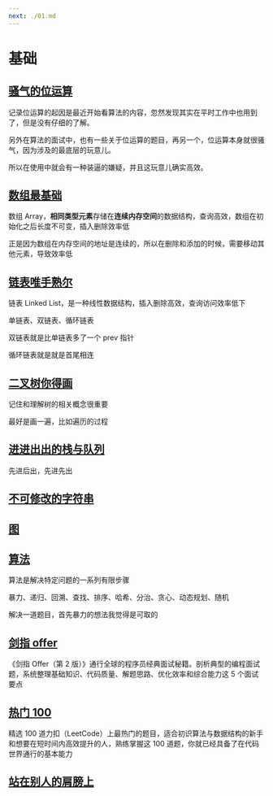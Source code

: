 ```yaml
---
next: ./01.md
---
```


# 基础

## [骚气的位运算](01.md)

记录位运算的起因是最近开始看算法的内容，忽然发现其实在平时工作中也用到了，但是没有仔细的了解。

另外在算法的面试中，也有一些关于位运算的题目，再另一个，位运算本身就很骚气，因为涉及的最底层的玩意儿。

所以在使用中就会有一种装逼的嫌疑，并且这玩意儿确实高效。

## [数组最基础](./02.md)

数组 Array，**相同类型元素**存储在**连续内存空间**的数据结构，查询高效，数组在初始化之后长度不可变，插入删除效率低

正是因为数组在内存空间的地址是连续的，所以在删除和添加的时候，需要移动其他元素，导致效率低

## [链表唯手熟尔](./03.md)

链表 Linked List，是一种线性数据结构，插入删除高效，查询访问效率低下

单链表、双链表、循环链表

双链表就是比单链表多了一个 prev 指针

循环链表就是就是首尾相连

## [二叉树你得画](./04.md)

记住和理解树的相关概念很重要

最好是画一遍，比如遍历的过程

## [进进出出的栈与队列](./05.md)

先进后出，先进先出

## [不可修改的字符串](./06.md)

## [图](./07.md)

## [算法](./08.md)

算法是解决特定问题的一系列有限步骤

暴力、递归、回溯、查找、排序、哈希、分治、贪心、动态规划、随机

解决一道题目，首先暴力的想法我觉得是可取的

## [剑指 offer](./09.md)

《剑指 Offer（第 2 版）》通行全球的程序员经典面试秘籍。剖析典型的编程面试题，系统整理基础知识、代码质量、解题思路、优化效率和综合能力这 5 个面试要点

## [热门 100](./10.md)

精选 100 道力扣（LeetCode）上最热门的题目，适合初识算法与数据结构的新手和想要在短时间内高效提升的人，熟练掌握这 100 道题，你就已经具备了在代码世界通行的基本能力

## [站在别人的肩膀上](./11.md)
